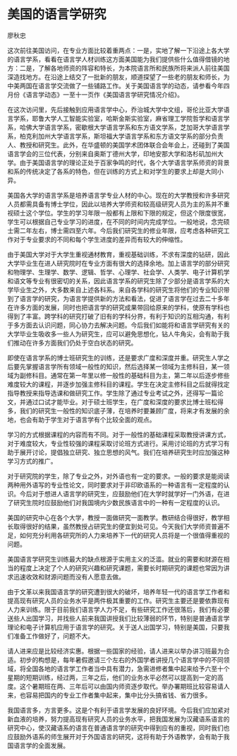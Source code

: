 # 美国的语言学研究

廖秋忠

这次前往美国访问，在专业方面比较着重两点：一是，实地了解一下沿途上各大学的语言学系，看看在语言学人材训练这方面美国能为我们提供些什么值得借镜的地方：二是，了解各地师资的阵容和特长，为本院语言所和民族所将来派人前往美国深造找地方。在沿途上结交了一批新的朋友，顺道探望了一些老的朋友和师长，为中美两国在语言学交流做了一些铺路工作。关于美国语言学的动态，请参看今年四月份《语言学动态》一至十一页作《美国语言学研究情况介绍》。

在这次访问里，先后接触到应用语言学中心，乔治城大学中文组，哥伦比亚大学语言学系，耶鲁大学人工智能实验室，哈斯金斯实验室，麻省理工学院哲学和语言学系，哈佛大学语言学系，密歇根大学语言学系和东方语文学系，芝加哥大学语言学系，柏克利加州大学语言学系，斯坦福大学语言学系和东方语文学系的部分负责人、教授和研究生。此外，在华盛顿的美国学术团体联合会年会上，还碰到了美国语言学会的三位代表，分别来自奥斯丁德州大学，印地安那大学和洛杉矶加州大学。由于美国语言学的理论正处于百家争鸣的时代，各个大学语言学系师资的背景和系的传统决定了各系的特色，但在训练的方式上和对学生的要求上却是大同小异。

美国各大学的语言学系是培养语言学专业人材的中心。现在的大学教授和许多研究人员都需具备有博士学位，因此以培养大学师资和较高级研究人员为主的系并不重视硕士这个学位。学生的学习年限一般都有上限和下限的规定，但这个限度很宽，学生可以根据自己专业学习的进度，在不同的时间内完成学位。一般地说，念完硕士需二年左右，博士需四至六年。今后我们研究生的修业年限，应考虑各种研究工作对于专业要求的不同和每个学生进度的差异而有较大的伸缩性。

由于美国大学对于大学生重视通材教育，重视基础训练，不求有深度的钻研，因此大学毕业生在进人研究院时在专业方面有很大的选择余地。加上语言学的部分研究和物理学、生理学、数学、逻辑、哲学、心理学、社会学、人类学、电子计算机学和语文等专业有很密切的关系，因此语言学系的研究生除了少部分是语言学系的大学毕业生之外，大多数来自上述各科系。来自各学科的研究生将他们的专业知识带到了语言学的研究，为语言学提供新的方法和看法，促进了语言学在过去二十多年在许多方面的发展，同时也把语言学的研究成果带回给原来的学科，使原有学科也得到了丰富。跨学科的研究打破了旧有的学科分界，有利于知识的互相沟通，有利于多方面去认识问题，同心协力去解决问题。今后我们如能将和语言学研究有关的大学毕业生吸收多一些人为研究生，应可以避免思想化，钻人牛角尖，会有助于我们推动在许多方面我们仍处于空白状态的研究。

即使在语言学系的博士班研究生的训练，还是要求广度和深度并重。研究生人学之后要先掌握语言学所有领域一般性的知识，然后选择某一领域为主修科目，某一领域为副修科目。通常在第一年里以修一般性的基础科目为主，第二年以后逐步修些难度较大的课程，并逐步加强主修科目的课程。学生在决定主修科目之后就得找定指导教授来指导选课和做研究工作。学生除了通过专业考试之外，还得写一篇论文，并通过口试才能毕业。对于硕士班学生，在广度和深度的要求比博士班松得多，我们的研究生一般性的知识底子薄，在培养时要兼顾广度，将来才有发展的余地，也会有助于学生对于语言学有个比较全面的观点。

学习的方式根据课程的内容而有不同。对于一般性的基础课程采取教授讲课方式，对于难度较大，专业性较强的课程采取讨论班方式进行。采用讨论班的方式学习有助于展开讨论，提倡独立研究、独立思想的风气。我们在培养研究生时应加强这种学习方式的推广。

对于研究院的学生，除了专业之外，对外语也有一定的要求。一般的要求是能阅读两种用外语写的专业性论文，同时要求对于非印欧语系的一种语言有一定程度的认识。今后对于想进人语言学的研究生，应鼓励他们在大学时就学好一门外语，在进了研究生院时应鼓励他们对我国境内少数民族语言中的一种有一定程度的认识。

美国的研究中心在各个大学，教授一面做研究一面教学。教研结合得很好，教学相长取得很好的结果，虽然教授占研究生的便宜到处可见。今天我们大学师资普遍不足，如何充分利用各研究所的人力来培养下一代的研究人员将是一个很值得重视的问题。

美国语言学研究生训练最大的缺点根源于实用主义的泛滥。就业的需要和财源在相当的程度上决定了个人的研究兴趣和研究课题，需要长时期研究的课题也常因为讲求迅速收效和财源问题而没有人愿意去做。

由于文革以来我国语言学的研究遭到很大的破坏，培养年轻一代的语言学工作者和提高现有研究人员的业务水平是两件极其重要的工作。研究生主要还是要依靠现有人力来训练。限于目前我们语言学人力不足，有些研究工作还很落后，我们有必要送些人出国学习，并找些人前来我国讲授我们比较薄弱的环节，特别是普通语言学理论和电子计算机应用于语言学的研究。关于送人出国学习，特别是美国，只要我们准备工作做好了，问题不大。

请人进来应是比较经济实惠。根据一些国家的经验，请人进来以举办讲习班最为合适。初步的构想是，每年暑假邀请三个左右的外国学者讲授几个语言学中的不同领域，将全国各地的语言学工作者当中具有潜力，急需进修者集中起来给予六至十个星期的短期训练，经过两，三年之后，他们的业务水平必然可以提高到一定的高度。这个暑期班在两、三年后可以由国内师资逐步取代。举办署期班比较容易请人来，也容易把国内的专业工作者集中起来，集中比分头搞省钱、省力很多。

我国语言多，方言更多。这是个有利于语言学发展的良好环境。今后我们应加紧对新血液的培养，努力提高现有研究人员的业务水平，把我国发展为汉藏语系语言的研究中心，使汉藏语系的语言在普通语言学的研究中得到应有的重视，同时我们也应鼓励外语系的师生展开对于外国语言的研究，这将有助于外语教学，会有助于我国语言学的全面发展。
